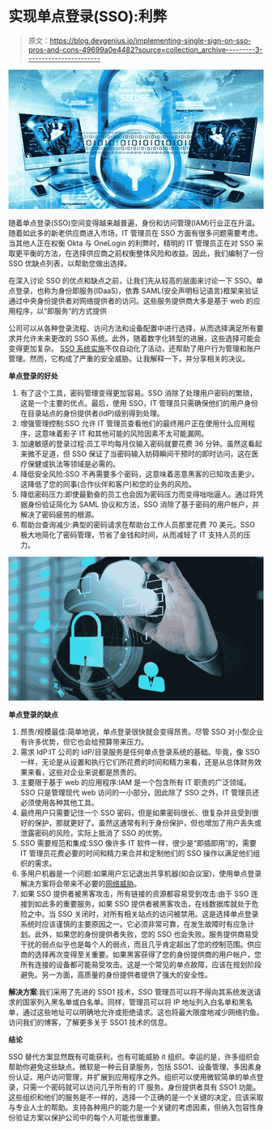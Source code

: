 # 实现单点登录(SSO):利弊

> 原文：<https://blog.devgenius.io/implementing-single-sign-on-sso-pros-and-cons-49699a0e4482?source=collection_archive---------3----------------------->

![](img/faf49001c9aae4bd37fd72a2b5f2b498.png)

随着单点登录(SSO)空间变得越来越普遍，身份和访问管理(IAM)行业正在升温。随着如此多的新老供应商进入市场，IT 管理员在 SSO 方面有很多问题需要考虑。当其他人正在权衡 Okta 与 OneLogin 的利弊时，精明的 IT 管理员正在对 SSO 采取更平衡的方法，在选择供应商之前权衡整体风险和收益。因此，我们编制了一份 SSO 优缺点列表，以帮助您做出选择。

在深入讨论 SSO 的优点和缺点之前，让我们先从较高的层面来讨论一下 SSO。单点登录，也称为身份即服务(IDaaS)，依靠 SAML(安全声明标记语言)框架来验证通过中央身份提供者对网络提供者的访问。这些服务提供商大多是基于 web 的应用程序，以“即服务”的方式提供

公司可以从各种登录流程、访问方法和设备配置中进行选择，从而选择满足所有要求并允许未来更改的 SSO 系统。此外，随着数字化转型的进展，这些选择可能会变得更加复杂。 [SSO 系统实施](https://frontegg.com/blog/a-complete-guide-to-implementing-single-sign-on)不仅自动化了活动，还帮助了用户行为管理和账户管理。然而，它构成了严重的安全威胁。让我解释一下，并分享相关的决议。

**单点登录的好处**

1.  有了这个工具，密码管理变得更加容易。SSO 消除了处理用户密码的繁琐，这是一个主要的优点。最后，使用 SSO，IT 管理员只需确保他们的用户身份在目录站点的身份提供者(IdP)级别得到处理。
2.  增强管理控制:SSO 允许 IT 管理员查看他们的最终用户正在使用什么应用程序，这意味着影子 IT 和其他可能的风险因素不太可能漏网。
3.  加速敏感的登录过程:员工平均每月仅输入密码就要花费 36 分钟。虽然这看起来微不足道，但 SSO 保证了当密码输入妨碍瞬间干预时的即时访问，这在医疗保健或执法等领域是必需的。
4.  降低安全风险:SSO 不再需要多个密码，这意味着恶意黑客的已知攻击更少。这降低了您的同事(合作伙伴和客户)和您的业务的风险。
5.  降低密码压力:即使最勤奋的员工也会因为密码压力而变得咄咄逼人。通过将凭据身份验证简化为 SAML 协议和方法，SSO 消除了基于密码的用户帐户，并解决了密码疲劳的根源。
6.  帮助台查询减少:典型的密码请求在帮助台工作人员那里花费 70 美元。SSO 极大地简化了密码管理，节省了金钱和时间，从而减轻了 IT 支持人员的压力。

![](img/048f09f266d4c82c20868322b6f99947.png)

**单点登录的缺点**

1.  昂贵/规模最佳:简单地说，单点登录很快就会变得昂贵。尽管 SSO 对小型企业有许多优势，但它也会给预算带来压力。
2.  需求 IdP:IT 公司的 IdP/目录服务是任何单点登录系统的基础。毕竟，像 SSO 一样，无论是从设置和执行它们所花费的时间和精力来看，还是从总体财务效果来看，这些对企业来说都是昂贵的。
3.  主要限于基于 web 的应用程序:IAM 是一个包含所有 IT 职责的广泛领域。SSO 只是管理现代 web 访问的一小部分，因此除了 SSO 之外，IT 管理员还必须使用各种其他工具。
4.  最终用户只需要记住一个 SSO 密码，但是如果密码很长、很复杂并且受到很好的保护，那就更好了。虽然这通常有利于身份保护，但也增加了用户丢失或泄露密码的风险，实际上抵消了 SSO 的优势。
5.  SSO 需要规范和集成:SSO 像许多 IT 软件一样，很少是“即插即用”的，需要 IT 管理员花费必要的时间和精力来合并和定制他们的 SSO 操作以满足他们组织的需求。
6.  多用户机器是一个问题:如果用户忘记退出共享机器(如会议室)，使用单点登录解决方案将会带来不必要的[网络威胁](/cybersecurity-the-coding-myth-48002a4fd661)。
7.  如果 SSO 提供者被黑客攻击，所有链接的资源都容易受到攻击:由于 SSO 连接到如此多的重要服务，如果 SSO 提供者被黑客攻击，在线数据库就处于危险之中。当 SSO 关闭时，对所有相关站点的访问被禁用。这是选择单点登录系统时应该谨慎的主要原因之一。它必须非常可靠，在发生故障时有应急计划。此外，如果您的身份提供者失败，您的 SSO 也会失败。服务提供商易受干扰的弱点似乎也是每个人的弱点，而且几乎肯定超出了您的控制范围。供应商的选择再次变得至关重要。如果黑客获得了您的身份提供商的用户帐户，您所有连接的设备都可能易受攻击。这是一个常见的单点故障，应该在规划阶段避免。另一方面，高质量的身份提供者提供了强大的安全性。

**解决方案**:我们采用了先进的 SSO1 技术，SSO 管理员可以将不得向其系统发送请求的国家列入黑名单或白名单。同样，管理员可以将 IP 地址列入白名单和黑名单，通过这些地址可以明确地允许或拒绝请求。这也将最大限度地减少网络钓鱼。访问我们的博客，了解更多关于 SSO1 技术的信息。

**结论**

SSO 替代方案显然既有可能获利，也有可能威胁 it 组织。幸运的是，许多组织会帮助你避免这些缺点。微软是一种云目录服务，包括 SSO1、设备管理、多因素身份认证、用户访问管理，并扩展到应用程序之外。组织可以使用微软简单的单点登录，只需一个密码就可以访问几乎所有的 IT 服务。身份提供者具有 SSO1 功能。这些组织和他们的服务是不一样的，选择一个正确的是一个关键的决定，应该采取与专业人士的帮助。支持各种用户的能力是一个关键的考虑因素，但纳入包容性身份验证方案以保护公司中的每个人可能也很重要。